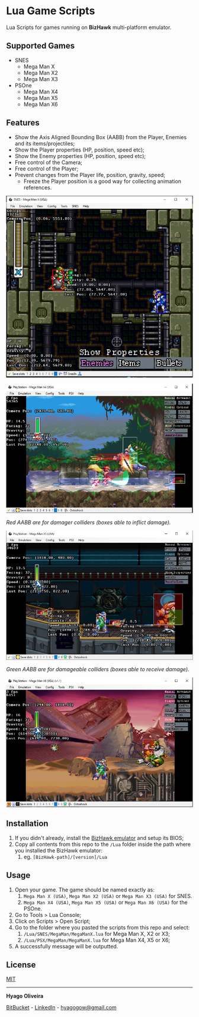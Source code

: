 
# Lua Game Scripts

Lua Scripts for games running on **BizHawk** multi-platform emulator.

## Supported Games

- SNES
    - Mega Man X
    - Mega Man X2
    - Mega Man X3
- PSOne
    - Mega Man X4
    - Mega Man X5
    - Mega Man X6

## Features

- Show the Axis Aligned Bounding Box (AABB) from the Player, Enemies and its items/projectiles;
- Show the Player properties (HP, position, speed etc);
- Show the Enemy properties (HP, position, speed etc);
- Free control of the Camera;
- Free control of the Player;
- Prevent changes from the Player life, position, gravity, speed;
    - Freeze the Player position is a good way for collecting animation references.

![alt text](/~Doc/mmx-aabb-x.png)

![alt text](/~Doc/mmx4-aabb-zero.png)

*Red AABB are for damager colliders (boxes able to inflict damage).*

![alt text](/~Doc/mmx5-aabb-x.jpg)

*Green AABB are for damageable colliders (boxes able to receive damage).*

![alt text](/~Doc/mmx6-aabb-x.png)


## Installation

1. If you didn't already, install the [BizHawk emulator](https://github.com/TASVideos/BizHawk#installing) and setup its BIOS;
2. Copy all contents from this repo to the `/Lua` folder inside the path where you installed the BizHawk emulator:
    1. eg. `[BizHawk-path]/[version]/Lua`

## Usage

1. Open your game. The game should be named exactly as:
    1. `Mega Man X (USA)`, `Mega Man X2 (USA)` or `Mega Man X3 (USA)` for SNES.
    2. `Mega Man X4 (USA)`, `Mega Man X5 (USA)` or `Mega Man X6 (USA)` for the PSOne.
2. Go to Tools > Lua Console;
3. Click on Scripts > Open Script;
4. Go to the folder where you pasted the scripts from this repo and select:
    1. `/Lua/SNES/MegaMan/MegaManX.lua` for Mega Man X, X2 or X3;
    2. `/Lua/PSX/MegaMan/MegaManX.lua` for Mega Man X4, X5 or X6;
5. A successfully message will be outputted.

## License
[MIT](https://choosealicense.com/licenses/mit/)

---

**Hyago Oliveira**

[BitBucket](https://bitbucket.org/HyagoGow/) -
[LinkedIn](https://www.linkedin.com/in/hyago-oliveira/) -
<hyagogow@gmail.com>